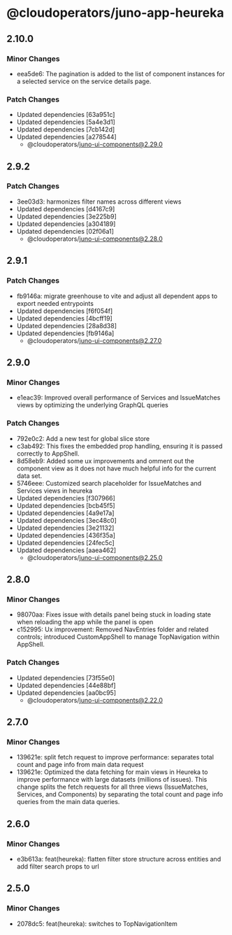 # @cloudoperators/juno-app-heureka

## 2.10.0

### Minor Changes

- eea5de6: The pagination is added to the list of component instances for a selected service on the service details page.

### Patch Changes

- Updated dependencies [63a951c]
- Updated dependencies [5a4e3d1]
- Updated dependencies [7cb142d]
- Updated dependencies [a278544]
  - @cloudoperators/juno-ui-components@2.29.0

## 2.9.2

### Patch Changes

- 3ee03d3: harmonizes filter names across different views
- Updated dependencies [d4167c9]
- Updated dependencies [3e225b9]
- Updated dependencies [a304189]
- Updated dependencies [02f06a1]
  - @cloudoperators/juno-ui-components@2.28.0

## 2.9.1

### Patch Changes

- fb9146a: migrate greenhouse to vite and adjust all dependent apps to export needed entrypoints
- Updated dependencies [f6f054f]
- Updated dependencies [4bcff19]
- Updated dependencies [28a8d38]
- Updated dependencies [fb9146a]
  - @cloudoperators/juno-ui-components@2.27.0

## 2.9.0

### Minor Changes

- e1eac39: Improved overall performance of Services and IssueMatches views by optimizing the underlying GraphQL queries

### Patch Changes

- 792e0c2: Add a new test for global slice store
- c3ab492: This fixes the embedded prop handling, ensuring it is passed correctly to AppShell.
- 8d58eb9: Added some ux improvements and omment out the component view as it does not have much helpful info for the current data set.
- 5746eee: Customized search placeholder for IssueMatches and Services views in heureka
- Updated dependencies [f307966]
- Updated dependencies [bcb45f5]
- Updated dependencies [4a9e17a]
- Updated dependencies [3ec48c0]
- Updated dependencies [3e21132]
- Updated dependencies [436f35a]
- Updated dependencies [24fec5c]
- Updated dependencies [aaea462]
  - @cloudoperators/juno-ui-components@2.25.0

## 2.8.0

### Minor Changes

- 98070aa: Fixes issue with details panel being stuck in loading state when reloading the app while the panel is open
- c152995: Ux improvement: Removed NavEntries folder and related controls; introduced CustomAppShell to manage TopNavigation within AppShell.

### Patch Changes

- Updated dependencies [73f55e0]
- Updated dependencies [44e88bf]
- Updated dependencies [aa0bc95]
  - @cloudoperators/juno-ui-components@2.22.0

## 2.7.0

### Minor Changes

- 139621e: split fetch request to improve performance: separates total count and page info from main data request
- 139621e: Optimized the data fetching for main views in Heureka to improve performance with large datasets (millions of issues). This change splits the fetch requests for all three views (IssueMatches, Services, and Components) by separating the total count and page info queries from the main data queries.

## 2.6.0

### Minor Changes

- e3b613a: feat(heureka): flatten filter store structure across entities and add filter search props to url

## 2.5.0

### Minor Changes

- 2078dc5: feat(heureka): switches to TopNavigationItem

